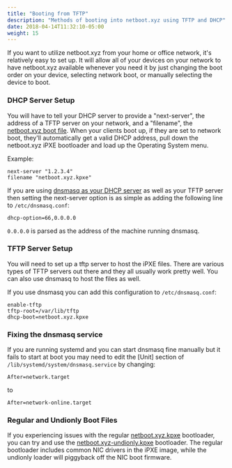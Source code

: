 ```yaml
---
title: "Booting from TFTP"
description: "Methods of booting into netboot.xyz using TFTP and DHCP"
date: 2018-04-14T11:32:10-05:00
weight: 15
---
```


If you want to utilize netboot.xyz from your home or office network, it's relatively easy to set up.  It will allow all of your devices on your network to have netboot.xyz available whenever you need it by just changing the boot order on your device, selecting network boot, or manually selecting the device to boot.

### DHCP Server Setup
You will have to tell your DHCP server to provide a "next-server", the address of a TFTP server on your network, and a "filename", the [netboot.xyz boot file](https://boot.netboot.xyz/ipxe/netboot.xyz.kpxe).  When your clients boot up, if they are set to network boot, they'll automatically get a valid DHCP address, pull down the netboot.xyz iPXE bootloader and load up the Operating System menu.

Example:

    next-server "1.2.3.4"
    filename "netboot.xyz.kpxe"

If you are using [dnsmasq as your DHCP server](https://wiki.archlinux.org/index.php/dnsmasq#DHCP_server) as well as your TFTP server then setting the next-server option is as simple as adding the following line to `/etc/dnsmasq.conf`: 

    dhcp-option=66,0.0.0.0

`0.0.0.0` is parsed as the address of the machine running dnsmasq.

### TFTP Server Setup

You will need to set up a tftp server to host the iPXE files.  There are various types of TFTP servers out there and they all usually work pretty well.  You can also use dnsmasq to host the files as well.

If you use dnsmasq you can add this configuration to `/etc/dnsmasq.conf`:

    enable-tftp
    tftp-root=/var/lib/tftp
    dhcp-boot=netboot.xyz.kpxe

### Fixing the dnsmasq service

If you are running systemd and you can start dnsmasq fine manually but it fails to start at boot you may need to edit the [Unit] section of `/lib/systemd/system/dnsmasq.service` by changing:

    After=network.target

to

    After=network-online.target 

### Regular and Undionly Boot Files

If you experiencing issues with the regular [netboot.xyz.kpxe](https://boot.netboot.xyz/ipxe/netboot.xyz.kpxe) bootloader, you can try and use the [netboot.xyz-undionly.kpxe](https://boot.netboot.xyz/ipxe/netboot.xyz-undionly.kpxe) bootloader.  The regular bootloader includes common NIC drivers in the iPXE image, while the undionly loader will piggyback off the NIC boot firmware.
